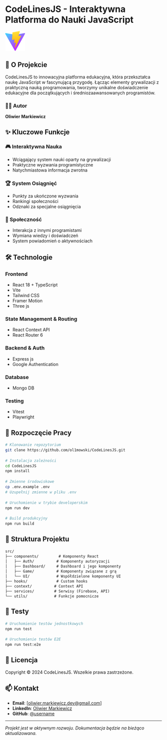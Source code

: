 # CodeLinesJS - Interaktywna Platforma do Nauki JavaScript

![CodeLinesJS](public/vite.svg)

## 🚀 O Projekcie

CodeLinesJS to innowacyjna platforma edukacyjna, która przekształca naukę JavaScript w fascynującą przygodę. Łącząc elementy grywalizacji z praktyczną nauką programowania, tworzymy unikalne doświadczenie edukacyjne dla początkujących i średniozaawansowanych programistów.

### 👨‍💻 Autor
**Oliwier Markiewicz**

## ✨ Kluczowe Funkcje

### 🎮 Interaktywna Nauka
- Wciągający system nauki oparty na grywalizacji
- Praktyczne wyzwania programistyczne
- Natychmiastowa informacja zwrotna

### 🏆 System Osiągnięć
- Punkty za ukończone wyzwania
- Rankingi społeczności
- Odznaki za specjalne osiągnięcia

### 👥 Społeczność
- Interakcja z innymi programistami
- Wymiana wiedzy i doświadczeń
- System powiadomień o aktywnościach

## 🛠 Technologie

### Frontend
- React 18 + TypeScript
- Vite
- Tailwind CSS
- Framer Motion
- Three js

### State Management & Routing
- React Context API
- React Router 6

### Backend & Auth
- Express js
- Google Authentication

### Database
- Mongo DB

### Testing
- Vitest
- Playwright

## 🚀 Rozpoczęcie Pracy

```bash
# Klonowanie repozytorium
git clone https://github.com/ol1mowski/CodeLinesJS.git

# Instalacja zależności
cd CodeLinesJS
npm install

# Zmienne środowiskowe
cp .env.example .env
# Uzupełnij zmienne w pliku .env

# Uruchomienie w trybie developerskim
npm run dev

# Build produkcyjny
npm run build
```

## 📁 Struktura Projektu

```
src/
├── components/         # Komponenty React
│   ├── Auth/          # Komponenty autoryzacji
│   ├── Dashboard/     # Dashboard i jego komponenty
│   ├── Game/          # Komponenty związane z grą
│   └── UI/            # Współdzielone komponenty UI
├── hooks/             # Custom hooks
├── context/          # Context API
├── services/         # Serwisy (Firebase, API)
└── utils/            # Funkcje pomocnicze
```

## 🧪 Testy

```bash
# Uruchomienie testów jednostkowych
npm run test

# Uruchomienie testów E2E
npm run test:e2e
```

## 📝 Licencja

Copyright © 2024 CodeLinesJS. Wszelkie prawa zastrzeżone.

## 📫 Kontakt

- **Email**: [oliwier.markiewicz.dev@gmail.com]
- **LinkedIn**: [Oliwier Markiewicz](https://www.linkedin.com/in/oliwier-markiewicz-47857228a/)
- **GitHub**: [@username](https://github.com/ol1mowski)

---

*Projekt jest w aktywnym rozwoju. Dokumentacja będzie na bieżąco aktualizowana.*
